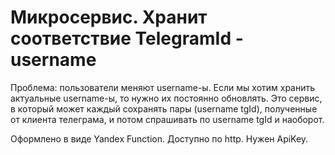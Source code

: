 # Микросервис. Хранит соответствие TelegramId - username

Проблема: пользователи меняют username-ы. 
Если мы хотим хранить актуальные username-ы, то нужно их постоянно обновлять.
Это сервис, в который может каждый сохранять пары (username tgId), полученные от клиента телеграма,
и потом спрашивать по username tgId и наоборот.

Оформлено в виде Yandex Function.
Доступно по http.
Нужен ApiKey.